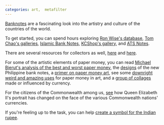 ```yaml
---
categories: art,  metafilter
---
```


[Banknotes](http://en.wikipedia.org/wiki/Banknote) are a fascinating look into the artistry and culture of the countries of the world.

To get started, you can spend hours exploring [Ron Wise's database](http://aes.iupui.edu/rwise/), [Tom Chao's galleries](http://www.tomchao.com/), [Islamic Bank Notes](http://www.islamicbanknotes.com/), [KCShop's gallery](http://www.kcshop.com/imagegallery/), and [ATS Notes](http://www.atsnotes.com/catalog/catalog.html).  

There are several resources for collectors as well, [here](http://www.collectpapermoney.com/) and [here](http://www.banknotes.com/images.htm).  

For some of the artistic elements of paper money, you can read [Michael Bierut's analysis of the best and worst paper money](http://www.theatlantic.com/doc/200906u/currency), the [designs](http://www.ryanriegner.com/new-philippines-currency/) of the new Philippine bank notes, a [primer on paper money art](http://www.designboom.com/weblog/cat/8/view/5440/money-design-and-history.html), see some [downright weird and amazing uses](http://www.ragandbone.com/blog/?cat=831) for paper money in art, and a [group of collages](http://mocoloco.com/art/archives/002478.php#more) made or influenced by currency.  

For the citizens of the Commonwealth among us, [see](http://www.pjsymes.com.au/qe2/) how Queen Elizabeth II's portrait has changed on the face of the various Commonwealth nations' currencies.  

If you're feeling up to the task, you can help [create a symbol for the Indian rupee](http://www.labnol.org/india/currency-symbol-for-indian-rupee/7739/).